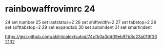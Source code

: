 # rainbowaffrovimrc 24 
 24 set number
 25 set laststatus=2
 26 set shiftwidth=2
 27 set tabstop=2
 28 set softtabstop=2
 29 set expandtab
 30 set autoindent
 31 set smartindent


https://gist.github.com/akihitoalextsuboi/74cfb0a3dd09eb97b8c23a019f332132
